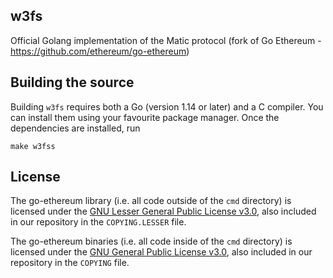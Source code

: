 ## w3fs

Official Golang implementation of the Matic protocol (fork of Go Ethereum - https://github.com/ethereum/go-ethereum)

## Building the source

Building `w3fs` requires both a Go (version 1.14 or later) and a C compiler. You can install
them using your favourite package manager. Once the dependencies are installed, run

```shell
make w3fss
```


## License

The go-ethereum library (i.e. all code outside of the `cmd` directory) is licensed under the
[GNU Lesser General Public License v3.0](https://www.gnu.org/licenses/lgpl-3.0.en.html),
also included in our repository in the `COPYING.LESSER` file.

The go-ethereum binaries (i.e. all code inside of the `cmd` directory) is licensed under the
[GNU General Public License v3.0](https://www.gnu.org/licenses/gpl-3.0.en.html), also
included in our repository in the `COPYING` file.
